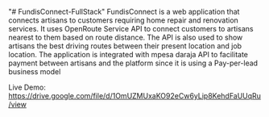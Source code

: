 "# FundisConnect-FullStack" 
FundisConnect is a web application that connects artisans to customers requiring home repair and renovation services. It uses OpenRoute Service API to connect customers to artisans nearest to them based on route distance. The API is also used to show artisans the best driving routes between their present location and job location. The application is integrated with mpesa daraja API to facilitate payment between artisans and the platform since it is using a Pay-per-lead business model

Live Demo: https://drive.google.com/file/d/1OmUZMUxaKO92eCw6yLip8KehdFaUUqRu/view
